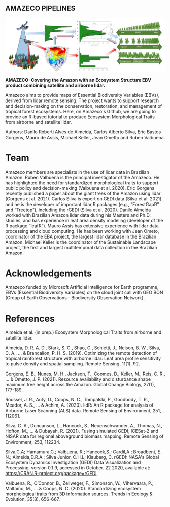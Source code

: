 ## AMAZECO PIPELINES

![](https://github.com/DRAAlmeida/AMAZECO/blob/main/AmazecoFigure.png)<br/>

**AMAZECO: Covering the Amazon with an Ecosystem Structure EBV product combining satellite and airborne lidar.**

Amazeco aims to provide maps of Essential Biodiversity Variables (EBVs), derived from lidar remote sensing. The project wants to support research and decision-making on the conservation, restoration, and management of tropical forest ecosystems. Here, on Amazeco's Github, we are going to provide an R-based tutorial to produce Ecosystem Morphological Traits from airborne and satellite lidar.   

Authors: Danilo Roberti Alves de Almeida, Carlos Alberto Silva, Eric Bastos Gorgens, Mauro de Assis, Michael Keller, Jean Ometto and Ruben Valbuena.

# Team

Amazeco members are specialists in the use of lidar data in Brazilian Amazon. Ruben Valbuena is the principal investigator of the Amazeco. He has highlighted the need for standardized morphological traits to support public policy and decision-making (Valbuena et al. 2020). Eric Gorgens recently published a paper about the giant trees of the Amazon using lidar (Gorgens et al. 2021). Carlos Silva is expert on GEDI data (Silva et al. 2021) and he is the developer of important lidar R packages (e.g., “ForestGapR” and “Treetop”), including the rGEDI (Silva et al. 2020). Danilo Almeida worked with Brazilian Amazon lidar data during his Masters and Ph.D. studies, and has experience in leaf area density modeling (developer of the R package “leafR”). Mauro Assis has extensive experience with lidar data processing and cloud computing. He has been working with Jean Ometo, coordinator of the EBA project, the largest lidar database in the Brazilian Amazon. Michael Keller is the coordinator of the Sustainable Landscape project, the first and largest multitemporal data collection in the Brazilian Amazon. 

# Acknowledgements
Amazeco funded by Microsoft Artificial Intelligence for Earth programme, EBVs (Essential Biodiversity Variables) on the cloud joint call with
GEO BON (Group of Earth Observations—Biodiversity Observation Network).

# References

Almeida et al. (in prep.) Ecosystem Morphological Traits from airborne and satellite lidar.

Almeida, D. R. A. D., Stark, S. C., Shao, G., Schietti, J., Nelson, B. W., Silva, C. A., ... & Brancalion, P. H. S. (2019). Optimizing the remote detection of tropical rainforest structure with airborne lidar: Leaf area profile sensitivity to pulse density and spatial sampling. Remote Sensing, 11(1), 92.

Gorgens, E. B., Nunes, M. H., Jackson, T., Coomes, D., Keller, M., Reis, C. R., ... & Ometto, J. P. (2021). Resource availability and disturbance shape maximum tree height across the Amazon. Global Change Biology, 27(1), 177-189.

Roussel, J. R., Auty, D., Coops, N. C., Tompalski, P., Goodbody, T. R., Meador, A. S., ... & Achim, A. (2020). lidR: An R package for analysis of Airborne Laser Scanning (ALS) data. Remote Sensing of Environment, 251, 112061.

Silva, C. A., Duncanson, L., Hancock, S., Neuenschwander, A., Thomas, N., Hofton, M., ... & Dubayah, R. (2021). Fusing simulated GEDI, ICESat-2 and NISAR data for regional aboveground biomass mapping. Remote Sensing of Environment, 253, 112234.

Silva,C.A; Hamamura,C.; Valbuena, R.; Hancock,S.; Cardil,A.; Broadbent, E. N.; Almeida,D.R.A.; Silva Junior, C.H.L; Klauberg, C. rGEDI: NASA's Global Ecosystem Dynamics Investigation (GEDI) Data Visualization and Processing. version 0.1.9, accessed in October. 22 2020, available at: https://CRAN.R-project.org/package=rGEDI

Valbuena, R., O’Connor, B., Zellweger, F., Simonson, W., Vihervaara, P., Maltamo, M., ... & Coops, N. C. (2020). Standardizing ecosystem morphological traits from 3D information sources. Trends in Ecology & Evolution, 35(8), 656-667.



